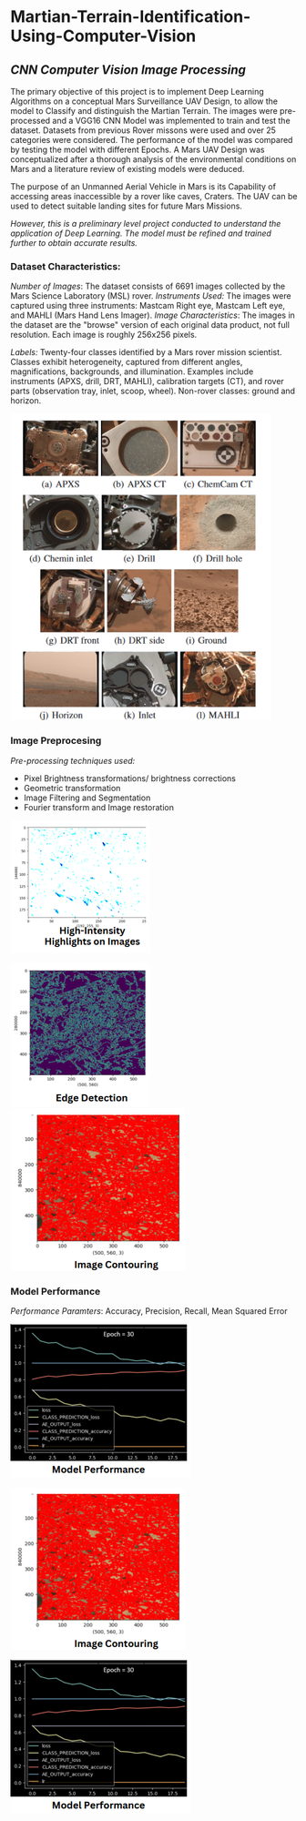 # Martian-Terrain-Identification-Using-Computer-Vision
## *CNN Computer Vision Image Processing*

The primary objective of this project is to implement Deep Learning Algorithms on a conceptual Mars Surveillance UAV Design, to allow the model to Classify and distinguish the Martian Terrain.
The images were pre-processed and a VGG16 CNN Model was implemented to train and test the dataset. Datasets from previous Rover missons were used and over 25 categories were considered. The performance of the model was compared by testing the model with different Epochs.
A Mars UAV Design was conceptualized after a thorough analysis of the environmental conditions on Mars and a literature review of existing models were deduced.

The purpose of an Unmanned Aerial Vehicle in Mars is its Capability of accessing areas inaccessible by a rover like caves, Craters. The UAV can be used to
detect suitable landing sites for future Mars Missions.

*However, this is a preliminary level project conducted to understand the application of Deep Learning. The model must be refined and trained further to obtain accurate results.*




### Dataset Characteristics:
*Number of Images*: The dataset consists of 6691 images collected by the Mars Science Laboratory (MSL) rover.
*Instruments Used:* The images were captured using three instruments: Mastcam Right eye, Mastcam Left eye, and MAHLI (Mars Hand Lens Imager).
*Image Characteristics*: The images in the dataset are the "browse" version of each original data product, not full resolution.
Each image is roughly 256x256 pixels.

*Labels:* Twenty-four classes identified by a Mars rover mission scientist.
Classes exhibit heterogeneity, captured from different angles, magnifications, backgrounds, and illumination. Examples include instruments (APXS, drill, DRT, MAHLI), calibration targets (CT), and rover parts (observation tray, inlet, scoop, wheel). Non-rover classes: ground and horizon.

![alt text](label.png)


### Image Preprocesing
*Pre-processing techniques used:*
- Pixel Brightness transformations/ brightness corrections
- Geometric transformation
- Image Filtering and Segmentation
- Fourier transform and Image restoration

![alt text](image1.png)

![alt text](image2.png)
![alt text](image3.png)


### Model Performance
*Performance Paramters*: Accuracy, Precision, Recall, Mean Squared Error

![alt text](image4.png)

![alt text](image3.png)

![alt text](image4.png)



